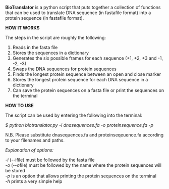 <strong>BioTranslator</strong> is a python script that puts together a collection of functions that can be used to translate DNA sequence (in fastafile format) into a protein sequence (in fastafile format).

<strong>HOW IT WORKS</strong>

The steps in the script are roughly the following:
<ol>
<li>Reads in the fasta file</li>
<li>Stores the sequences in a dictionary</li>
<li>Generates the six possible frames for each sequence (+1, +2, +3 and -1, -2, -3)</li>
<li>Swaps the DNA sequences for protein sequences</li>
<li>Finds the longest protein sequence between an open and close marker</li>
<li>Stores the longest protein sequence for each DNA sequence in a dictionary</li>
<li>Can save the protein sequences on a fasta file or print the sequences on the terminal</li>
</ol>

<strong>HOW TO USE</strong>

The script can be used by entering the following into the terminal:

<em>$ python biotranslator.py -i dnasequences.fa -o proteinsequence.fa -p</em>

N.B. Please substitute dnasequences.fa and proteinseqeuence.fa according to your filenames and paths.

<em>Explanation of options:</em>

<em>-i</em> (--ifile) must be followed by the fasta file <br>
<em>-o</em> (--ofile) must be followed by the name where the protein sequences will be stored<br>
<em>-p</em> is an option that allows printing the protein sequences on the terminal<br>
<em>-h</em> prints a very simple help<br>
